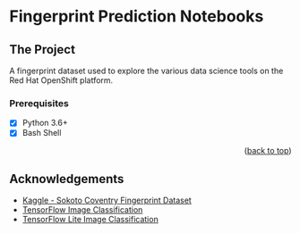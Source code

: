# Fingerprint Prediction Notebooks

<!-- ABOUT THE PROJECT -->
## The Project

A fingerprint dataset used to explore the various data science tools on the Red Hat OpenShift platform.

### Prerequisites

- [x] Python 3.6+
- [x] Bash Shell

<p align="right">(<a href="#readme-top">back to top</a>)</p>

## Acknowledgements

- [Kaggle - Sokoto Coventry Fingerprint Dataset](https://www.kaggle.com/datasets/ruizgara/socofing)
- [TensorFlow Image Classification](https://www.tensorflow.org/tutorials/images/classification#use_tensorflow_lite)
- [TensorFlow Lite Image Classification](https://www.tensorflow.org/lite/models/modify/model_maker/image_classification#simple_end-to-end_example)
